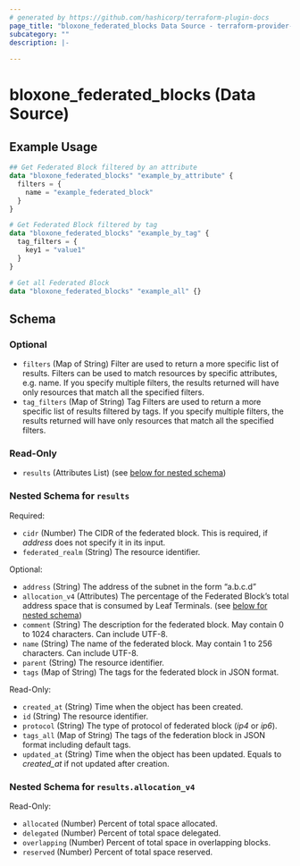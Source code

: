 ```yaml
---
# generated by https://github.com/hashicorp/terraform-plugin-docs
page_title: "bloxone_federated_blocks Data Source - terraform-provider-bloxone"
subcategory: ""
description: |-
  
---
```


# bloxone_federated_blocks (Data Source)



## Example Usage

```terraform
## Get Federated Block filtered by an attribute
data "bloxone_federated_blocks" "example_by_attribute" {
  filters = {
    name = "example_federated_block"
  }
}

# Get Federated Block filtered by tag
data "bloxone_federated_blocks" "example_by_tag" {
  tag_filters = {
    key1 = "value1"
  }
}

# Get all Federated Block
data "bloxone_federated_blocks" "example_all" {}
```

<!-- schema generated by tfplugindocs -->
## Schema

### Optional

- `filters` (Map of String) Filter are used to return a more specific list of results. Filters can be used to match resources by specific attributes, e.g. name. If you specify multiple filters, the results returned will have only resources that match all the specified filters.
- `tag_filters` (Map of String) Tag Filters are used to return a more specific list of results filtered by tags. If you specify multiple filters, the results returned will have only resources that match all the specified filters.

### Read-Only

- `results` (Attributes List) (see [below for nested schema](#nestedatt--results))

<a id="nestedatt--results"></a>
### Nested Schema for `results`

Required:

- `cidr` (Number) The CIDR of the federated block. This is required, if _address_ does not specify it in its input.
- `federated_realm` (String) The resource identifier.

Optional:

- `address` (String) The address of the subnet in the form “a.b.c.d”
- `allocation_v4` (Attributes) The percentage of the Federated Block’s total address space that is consumed by Leaf Terminals. (see [below for nested schema](#nestedatt--results--allocation_v4))
- `comment` (String) The description for the federated block. May contain 0 to 1024 characters. Can include UTF-8.
- `name` (String) The name of the federated block. May contain 1 to 256 characters. Can include UTF-8.
- `parent` (String) The resource identifier.
- `tags` (Map of String) The tags for the federated block in JSON format.

Read-Only:

- `created_at` (String) Time when the object has been created.
- `id` (String) The resource identifier.
- `protocol` (String) The type of protocol of federated block (_ip4_ or _ip6_).
- `tags_all` (Map of String) The tags of the federation block in JSON format including default tags.
- `updated_at` (String) Time when the object has been updated. Equals to _created_at_ if not updated after creation.

<a id="nestedatt--results--allocation_v4"></a>
### Nested Schema for `results.allocation_v4`

Read-Only:

- `allocated` (Number) Percent of total space allocated.
- `delegated` (Number) Percent of total space delegated.
- `overlapping` (Number) Percent of total space in overlapping blocks.
- `reserved` (Number) Percent of total space reserved.
